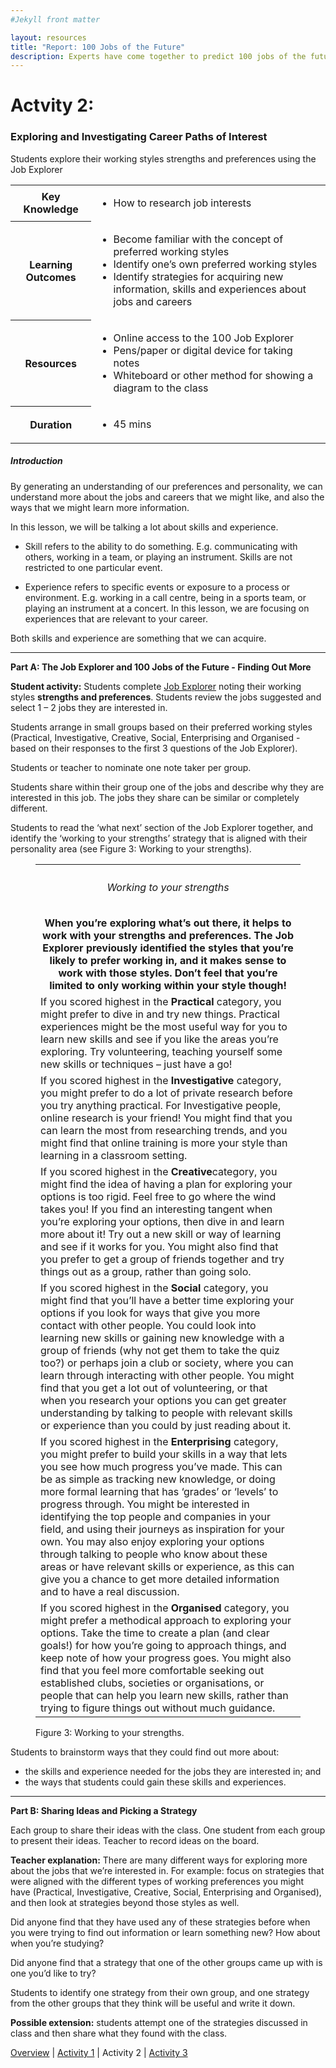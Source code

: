 ```yaml
---
#Jekyll front matter

layout: resources
title: "Report: 100 Jobs of the Future"
description: Experts have come together to predict 100 jobs of the future.
---
```

# Actvity 2:
### Exploring and Investigating Career Paths of Interest

<p class="intro">Students explore their working styles strengths and preferences using the Job Explorer</p>

<table class="resource-summary">
  <tr><th>Key Knowledge</th> <td><ul><li>How to research job interests</li></ul></td></tr>
  <tr><th>Learning Outcomes</th> <td><ul><li>Become familiar with the concept of preferred working styles</li> <li>Identify one’s own preferred working styles</li> <li>Identify strategies for acquiring new information, skills and experiences about jobs and careers</li></ul></td></tr>
  <tr><th>Resources</th> <td><ul><li>Online access to the 100 Job Explorer</li>	<li>Pens/paper or digital device for taking notes</li>	<li>Whiteboard or other method for showing a diagram to the class</li></ul></td></tr>
  <tr><th>Duration</th> <td><ul><li>45 mins</li></ul></td></tr>
</table>

##### Introduction

By generating an understanding of our preferences and personality, we can understand more about the jobs and careers that we might like, and also the ways that we might learn more information.

In this lesson, we will be talking a lot about skills and experience.

*	Skill refers to the ability to do something. E.g. communicating with others, working in a team, or playing an instrument. Skills are not restricted to one particular event.

*	Experience refers to specific events or exposure to a process or environment. E.g. working in a call centre, being in a sports team, or playing an instrument at a concert. In this lesson, we are focusing on experiences that are relevant to your career.

Both skills and experience are something that we can acquire.

---

**Part A: The Job Explorer and 100 Jobs of the Future - Finding Out More**

**Student activity:** Students complete [Job Explorer](/quiz/) noting their working styles **strengths and preferences**. Students review the jobs suggested and select 1 – 2 jobs they are interested in.

Students arrange in small groups based on their preferred working styles (Practical, Investigative, Creative, Social, Enterprising and Organised - based on their responses to the first 3 questions of the Job Explorer).

Students or teacher to nominate one note taker per group.

Students share within their group one of the jobs and describe why they are interested in this job. The jobs they share can be similar or completely different.

Students to read the ‘what next’ section of the Job Explorer together, and identify the ‘working to your strengths’ strategy that is aligned with their personality area (see Figure 3: Working to your strengths).

<figure class="resources">
  <table class="lined">
    <tr>
      <th style="border: none;">
      <h6>Working to your strengths</h6>
      When you’re exploring what’s out there, it helps to work with your strengths and preferences. The Job Explorer previously identified the styles that you’re likely to prefer working in, and it makes sense to work with those styles. Don’t feel that you’re limited to only working within your style though!</th>
    </tr>
    <tr><td>If you scored highest in the <strong>Practical</strong> category, you might prefer to dive in and try new things. Practical experiences might be the most useful way for you to learn new skills and see if you like the areas you’re exploring. Try volunteering, teaching yourself some new skills or techniques – just have a go!</td></tr>
    <tr><td>If you scored highest in the <strong>Investigative</strong> category, you might prefer to do a lot of private research before you try anything practical. For Investigative people, online research is your friend! You might find that you can learn the most from researching trends, and you might find that online training is more your style than learning in a classroom setting.</td></tr>
    <tr><td>If you scored highest in the <strong>Creative</strong>category, you might find the idea of having a plan for exploring your options is too rigid. Feel free to go where the wind takes you! If you find an interesting tangent when you’re exploring your options, then dive in and learn more about it! Try out a new skill or way of learning and see if it works for you. You might also find that you prefer to get a group of friends together and try things out as a group, rather than going solo.</td></tr>
    <tr><td>If you scored highest in the <strong>Social</strong> category, you might find that you’ll have a better time exploring your options if you look for ways that give you more contact with other people. You could look into learning new skills or gaining new knowledge with a group of friends (why not get them to take the quiz too?) or perhaps join a club or society, where you can learn through interacting with other people. You might find that you get a lot out of volunteering, or that when you research your options you can get greater understanding by talking to people with relevant skills or experience than you could by just reading about it.</td></tr>
    <tr><td>If you scored highest in the <strong>Enterprising</strong> category, you might prefer to build your skills in a way that lets you see how much progress you’ve made. This can be as simple as tracking new knowledge, or doing more formal learning that has ‘grades’ or ‘levels’ to progress through. You might be interested in identifying the top people and companies in your field, and using their journeys as inspiration for your own. You may also enjoy exploring your options through talking to people who know about these areas or have relevant skills or experience, as this can give you a chance to get more detailed information and to have a real discussion.</td></tr>
    <tr><td>If you scored highest in the <strong>Organised</strong> category, you might prefer a methodical approach to exploring your options. Take the time to create a plan (and clear goals!) for how you’re going to approach things, and keep note of how your progress goes. You might also find that you feel more comfortable seeking out established clubs, societies or organisations, or people that can help you learn new skills, rather than trying to figure things out without much guidance.</td></tr>
  </table>
  <figcaption class="centered">Figure 3: Working to your strengths.</figcaption>
</figure>

Students to brainstorm ways that they could find out more about:

*	the skills and experience needed for the jobs they are interested in; and
*	the ways that students could gain these skills and experiences.

---

**Part B: Sharing Ideas and Picking a Strategy**

Each group to share their ideas with the class. One student from each group to present their ideas. Teacher to record ideas on the board.

**Teacher explanation:** There are many different ways for exploring more about the jobs that we’re interested in. For example: focus on strategies that were aligned with the different types of working preferences you might have (Practical, Investigative, Creative, Social, Enterprising and Organised), and then look at strategies beyond those styles as well.

Did anyone find that they have used any of these strategies before when you were trying to find out information or learn something new? How about when you’re studying?

Did anyone find that a strategy that one of the other groups came up with is one you’d like to try?

Students to identify one strategy from their own group, and one strategy from the other groups that they think will be useful and write it down.

**Possible extension:** students attempt one of the strategies discussed in class and then share what they found with the class.

<p class="report-pagination"><a href="/resources/">Overview</a> | <a href="/resources/activity1/">Activity 1</a> | <span>Activity 2</span> | <a href="/resources/activity3/">Activity 3</a></p>
